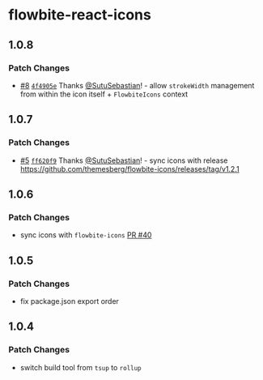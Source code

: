 # flowbite-react-icons

## 1.0.8

### Patch Changes

- [#8](https://github.com/themesberg/flowbite-react-icons/pull/8) [`4f4905e`](https://github.com/themesberg/flowbite-react-icons/commit/4f4905e3eeed6a7d68997463d46ec62479a51a2f) Thanks [@SutuSebastian](https://github.com/SutuSebastian)! - allow `strokeWidth` management from within the icon itself + `FlowbiteIcons` context

## 1.0.7

### Patch Changes

- [#5](https://github.com/themesberg/flowbite-react-icons/pull/5) [`ff620f9`](https://github.com/themesberg/flowbite-react-icons/commit/ff620f9b09f3608da8c80ca33fa61e585612f459) Thanks [@SutuSebastian](https://github.com/SutuSebastian)! - sync icons with release https://github.com/themesberg/flowbite-icons/releases/tag/v1.2.1

## 1.0.6

### Patch Changes

- sync icons with `flowbite-icons` [PR #40](https://github.com/themesberg/flowbite-icons/pull/40)

## 1.0.5

### Patch Changes

- fix package.json export order

## 1.0.4

### Patch Changes

- switch build tool from `tsup` to `rollup`
